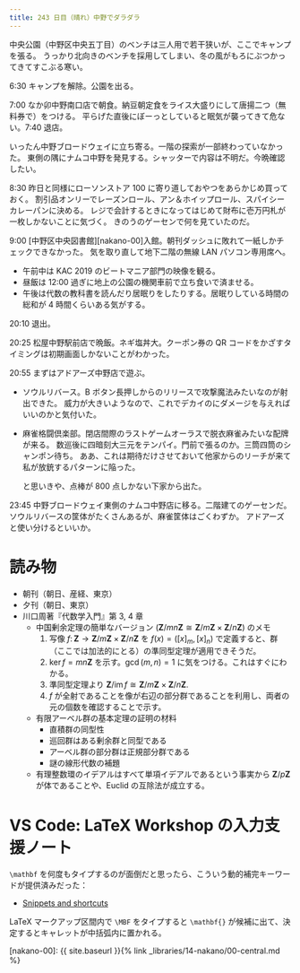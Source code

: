 ```yaml
---
title: 243 日目（晴れ）中野でダラダラ
---
```


中央公園（中野区中央五丁目）のベンチは三人用で若干狭いが、ここでキャンプを張る。
うっかり北向きのベンチを採用してしまい、冬の風がもろにぶつかってきてすこぶる寒い。

6:30 キャンプを解除。公園を出る。

7:00 なか卯中野南口店で朝食。納豆朝定食をライス大盛りにして唐揚二つ（無料券で）をつける。
平らげた直後にぼーっとしていると眠気が襲ってきて危ない。7:40 退店。

いったん中野ブロードウェイに立ち寄る。一階の探索が一部終わっていなかった。
東側の隅にナムコ中野を発見する。シャッターで内容は不明だ。今晩確認したい。

8:30 昨日と同様にローソンストア 100 に寄り道しておやつをあらかじめ買っておく。
割引品オンリーでレーズンロール、アン＆ホイップロール、スパイシーカレーパンに決める。
レジで会計するときになってはじめて財布に壱万円札が一枚しかないことに気づく。
きのうのゲーセンで何を見ていたのだ。

9:00 [中野区中央図書館][nakano-00]入館。朝刊ダッシュに敗れて一紙しかチェックできなかった。
気を取り直して地下二階の無線 LAN パソコン専用席へ。
* 午前中は KAC 2019 のビートマニア部門の映像を観る。
* 昼飯は 12:00 過ぎに地上の公園の機関車前で立ち食いで済ませる。
* 午後は代数の教科書を読んだり居眠りをしたりする。居眠りしている時間の総和が 4 時間くらいある気がする。

20:10 退出。

20:25 松屋中野駅前店で晩飯。ネギ塩丼大。クーポン券の QR コードをかざすタイミングは初期画面しかないことがわかった。

20:55 まずはアドアーズ中野店で遊ぶ。
* ソウルリバース。B ボタン長押しからのリリースで攻撃魔法みたいなのが射出できた。
  威力が大きいようなので、これでデカイのにダメージを与えればいいのかと気付いた。
* 麻雀格闘倶楽部。閉店間際のラストゲームオーラスで脱衣麻雀みたいな配牌が来る。
  数巡後に四暗刻大三元をテンパイ。門前で張るのか。三筒四筒のシャンポン待ち。
  ああ、これは期待だけさせておいて他家からのリーチが来て私が放銃するパターンに陥った。

  と思いきや、点棒が 800 点しかない下家から出た。

23:45 中野ブロードウェイ東側のナムコ中野店に移る。二階建てのゲーセンだ。
ソウルリバースの筐体がたくさんあるが、麻雀筐体はごくわずか。
アドアーズと使い分けるといいか。

# 読み物

* 朝刊（朝日、産経、東京）
* 夕刊（朝日、東京）
* 川口周著『代数学入門』第 3, 4 章
  * 中国剰余定理の簡単なバージョン ($\mathbf{Z}/mn\mathbf{Z} \cong \mathbf{Z}/m\mathbf{Z} \times \mathbf{Z}/n\mathbf{Z}$) のメモ
    1. 写像 $f\colon \mathbf{Z} \longrightarrow \mathbf{Z}/m\mathbf{Z} \times \mathbf{Z}/n\mathbf{Z}$ を
       $f(x) = ([x]_m, [x]_n)$ で定義すると、群（ここでは加法的にとる）の準同型定理が適用できそうだ。
    2. $\ker f = mn\mathbf{Z}$ を示す。$\gcd(m, n) = 1$ に気をつける。これはすぐにわかる。
    3. 準同型定理より $\mathbf{Z}/\operatorname{im} f \cong \mathbf{Z}/m\mathbf{Z} \times \mathbf{Z}/n\mathbf{Z}.$
    4. $f$ が全射であることを像が右辺の部分群であることを利用し、両者の元の個数を確認することで示す。
  * 有限アーベル群の基本定理の証明の材料
    * 直積群の同型性
    * 巡回群はある剰余群と同型である
    * アーベル群の部分群は正規部分群である
    * 謎の線形代数の補題
  * 有理整数環のイデアルはすべて単項イデアルであるという事実から
    $\mathbf{Z}/p\mathbf{Z}$ が体であることや、Euclid の互除法が成立する。

# VS Code: LaTeX Workshop の入力支援ノート

`\mathbf` を何度もタイプするのが面倒だと思ったら、こういう動的補完キーワードが提供済みだった：

* [Snippets and shortcuts](https://github.com/James-Yu/LaTeX-Workshop/wiki/Snippets)

LaTeX マークアップ区間内で `\MBF` をタイプすると `\mathbf{}` が候補に出て、決定するとキャレットが中括弧内に置かれる。

[nakano-00]: {{ site.baseurl }}{% link _libraries/14-nakano/00-central.md %}
